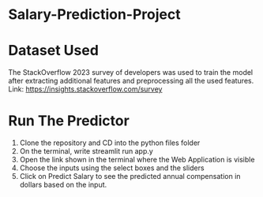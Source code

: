 # Salary-Prediction-Project

# Dataset Used
The StackOverflow 2023 survey of developers was used to train the model after extracting additional features and preprocessing all the used features.
Link: https://insights.stackoverflow.com/survey

# Run The Predictor
1. Clone the repository and CD into the python files folder
2. On the terminal, write streamlit run app.y
3. Open the link shown in the terminal where the Web Application is visible
4. Choose the inputs using the select boxes and the sliders
5. Click on Predict Salary to see the predicted annual compensation in dollars based on the input.



